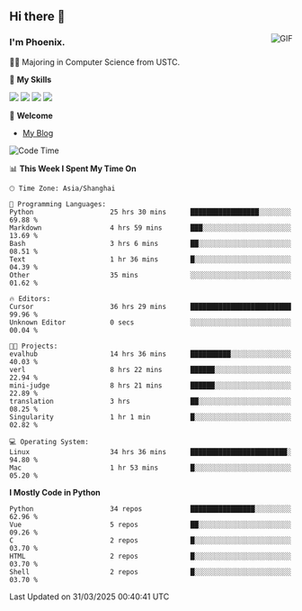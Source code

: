 ## Hi there 👋
<img align="right" alt="GIF" src="https://raw.githubusercontent.com/JoeyBling/JoeyBling/master/pic/pusheencode.gif" />

### I'm Phoenix.

👨‍🎓 Majoring in Computer Science from USTC.

🌟 **My Skills**

![](https://img.shields.io/badge/-Python-3e74a2?style=flat-square&logo=Python&logoColor=fff)
![](https://img.shields.io/badge/-C++-9f62a5?style=flat&logo=cplusplus&logoColor=white)
![](https://img.shields.io/badge/-Linux-185886?style=flat-square&logo=Linux&logoColor=fff)
![](https://img.shields.io/badge/-Rust-ff4136?style=flat-square&logo=Rust&logoColor=fff)

💬 **Welcome**

- [My Blog](https://ysy-phoenix.github.io/)

<!--START_SECTION:waka-->
![Code Time](http://img.shields.io/badge/Code%20Time-1%2C340%20hrs%2042%20mins-blue)

📊 **This Week I Spent My Time On** 

```text
🕑︎ Time Zone: Asia/Shanghai

💬 Programming Languages: 
Python                   25 hrs 30 mins      █████████████████░░░░░░░░   69.88 % 
Markdown                 4 hrs 59 mins       ███░░░░░░░░░░░░░░░░░░░░░░   13.69 % 
Bash                     3 hrs 6 mins        ██░░░░░░░░░░░░░░░░░░░░░░░   08.51 % 
Text                     1 hr 36 mins        █░░░░░░░░░░░░░░░░░░░░░░░░   04.39 % 
Other                    35 mins             ░░░░░░░░░░░░░░░░░░░░░░░░░   01.62 % 

🔥 Editors: 
Cursor                   36 hrs 29 mins      █████████████████████████   99.96 % 
Unknown Editor           0 secs              ░░░░░░░░░░░░░░░░░░░░░░░░░   00.04 % 

🐱‍💻 Projects: 
evalhub                  14 hrs 36 mins      ██████████░░░░░░░░░░░░░░░   40.03 % 
verl                     8 hrs 22 mins       ██████░░░░░░░░░░░░░░░░░░░   22.94 % 
mini-judge               8 hrs 21 mins       ██████░░░░░░░░░░░░░░░░░░░   22.89 % 
translation              3 hrs               ██░░░░░░░░░░░░░░░░░░░░░░░   08.25 % 
Singularity              1 hr 1 min          █░░░░░░░░░░░░░░░░░░░░░░░░   02.82 % 

💻 Operating System: 
Linux                    34 hrs 36 mins      ████████████████████████░   94.80 % 
Mac                      1 hr 53 mins        █░░░░░░░░░░░░░░░░░░░░░░░░   05.20 % 
```

**I Mostly Code in Python** 

```text
Python                   34 repos            ████████████████░░░░░░░░░   62.96 % 
Vue                      5 repos             ██░░░░░░░░░░░░░░░░░░░░░░░   09.26 % 
C                        2 repos             █░░░░░░░░░░░░░░░░░░░░░░░░   03.70 % 
HTML                     2 repos             █░░░░░░░░░░░░░░░░░░░░░░░░   03.70 % 
Shell                    2 repos             █░░░░░░░░░░░░░░░░░░░░░░░░   03.70 % 
```




 Last Updated on 31/03/2025 00:40:41 UTC
<!--END_SECTION:waka-->

<!--
**ysy-phoenix/ysy-phoenix** is a ✨ _special_ ✨ repository because its `README.md` (this file) appears on your GitHub profile.

Here are some ideas to get you started:

- 🔭 I’m currently working on ...
- 🌱 I’m currently learning ...
- 👯 I’m looking to collaborate on ...
- 🤔 I’m looking for help with ...
- 💬 Ask me about ...
- 📫 How to reach me: ...
- 😄 Pronouns: ...
- ⚡ Fun fact: ...
-->
